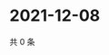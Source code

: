 # 2021-12-08

共 0 条

<!-- BEGIN WEIBO -->
<!-- 最后更新时间 Wed Dec 08 2021 05:10:44 GMT+0800 (China Standard Time) -->

<!-- END WEIBO -->
